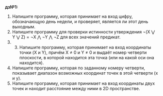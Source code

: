 **дз№1:**

1. Напишите программу, которая принимает на вход цифру, обозначающую день недели, и проверяет, является ли этот день
   выходным.
2. Напишите программу для проверки истинности утверждения ¬(X ⋁ Y ⋁ Z) = ¬X ⋀ ¬Y ⋀ ¬Z для всех значений предикат.
4.
    3. Напишите программу, которая принимает на вход координаты точки (X и Y), причём X ≠ 0 и Y ≠ 0 и выдаёт номер
       четверти плоскости, в которой находится эта точка (или на какой оси она находится).
5. Напишите программу, которая по заданному номеру четверти, показывает диапазон возможных координат точек в этой
   четверти (x и y).
6. Напишите программу, которая принимает на вход координаты двух точек и находит расстояние между ними в 2D
   пространстве.
